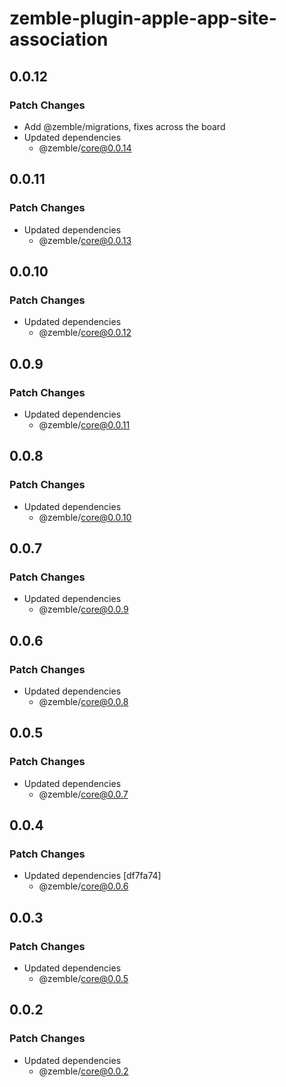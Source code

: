 # zemble-plugin-apple-app-site-association

## 0.0.12

### Patch Changes

- Add @zemble/migrations, fixes across the board
- Updated dependencies
  - @zemble/core@0.0.14

## 0.0.11

### Patch Changes

- Updated dependencies
  - @zemble/core@0.0.13

## 0.0.10

### Patch Changes

- Updated dependencies
  - @zemble/core@0.0.12

## 0.0.9

### Patch Changes

- Updated dependencies
  - @zemble/core@0.0.11

## 0.0.8

### Patch Changes

- Updated dependencies
  - @zemble/core@0.0.10

## 0.0.7

### Patch Changes

- Updated dependencies
  - @zemble/core@0.0.9

## 0.0.6

### Patch Changes

- Updated dependencies
  - @zemble/core@0.0.8

## 0.0.5

### Patch Changes

- Updated dependencies
  - @zemble/core@0.0.7

## 0.0.4

### Patch Changes

- Updated dependencies [df7fa74]
  - @zemble/core@0.0.6

## 0.0.3

### Patch Changes

- Updated dependencies
  - @zemble/core@0.0.5

## 0.0.2

### Patch Changes

- Updated dependencies
  - @zemble/core@0.0.2
